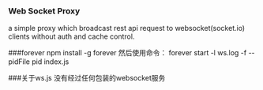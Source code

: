 ### Web Socket Proxy
a simple proxy which broadcast rest api request to websocket(socket.io) clients without auth and cache control.

###forever
npm install -g forever
然后使用命令：
forever start -l ws.log -f --pidFile pid index.js

###关于ws.js
没有经过任何包装的websocket服务